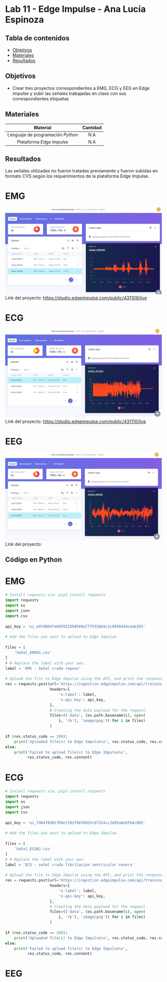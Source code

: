 # Lab 11 - Edge Impulse -  Ana Lucía Espinoza

## Tabla de contenidos
- [Objetivos](#objetivos)
- [Materiales](#materiales)
- [Resultados](#resultados)



##  Objetivos
- Crear tres proyectos correspondientes a EMG, ECG y EEG en Edge Impulse y subir las señales trabajadas en clase con sus correspondientes etiquetas

## Materiales
| Material | Cantidad |
|:--------------:|:--------------:|
| Lenguaje de programación *Python* | N.A | 
| Plataforma *Edge Impulse* | N.A | 

## Resultados
Las señales utilizadas no fueron tratadas previamente y fueron subidas en formato CVS según los requerimientos de la plataforma Edge Impulse.

# EMG
![Señales subidas al proyecto "EMG - Ana Lucía Espinoza"](Resultados_EMG_Ana_Lucia_Espinoza.jpg)
Link del proyecto: https://studio.edgeimpulse.com/public/431109/live

# ECG
![Señales subidas al proyecto "ECG - Ana Lucía Espinoza"](Resultados_ECG_Ana_Lucia_Espinoza.jpg)
Link del proyecto: https://studio.edgeimpulse.com/public/431110/live

# EEG
![Señales subidas al proyecto "EEG - Ana Lucía Espinoza"](Resultados_EEG_Ana_Lucia_Espinoza.jpg)
Link del proyecto:


## Código en Python
# EMG
``` python
# Install requests via: pip3 install requests
import requests
import os
import json
import csv

api_key = 'ei_e97d864fe69593259d589a777933bb9c2c9940444c4ab293'

# Add the files you want to upload to Edge Impulse

files = [
    'Señal_EMG01.csv'
]
# # Replace the label with your own.
label = 'EMG - Señal cruda reposo'

# Upload the file to Edge Impulse using the API, and print the response.
res = requests.post(url='https://ingestion.edgeimpulse.com/api/training/files',
                    headers={
                        'x-label': label,
                        'x-api-key': api_key,
                    },
                    # Creating the data payload for the request.
                    files=(('data', (os.path.basename(i), open(
                        i, 'rb'), 'image/png')) for i in files)
                    )

if (res.status_code == 200):
    print('Uploaded file(s) to Edge Impulse\n', res.status_code, res.content)
else:
    print('Failed to upload file(s) to Edge Impulse\n',
          res.status_code, res.content)
```

# ECG
``` python
# Install requests via: pip3 install requests
import requests
import os
import json
import csv

api_key = 'ei_fd64f0381709ef292f6078925c67324cc2d95a8e9fb4c065'

# Add the files you want to upload to Edge Impulse

files = [
    'Señal_ECG02.csv'
]
# # Replace the label with your own.
label = 'ECG - señal cruda fibrilación ventricular severa'

# Upload the file to Edge Impulse using the API, and print the response.
res = requests.post(url='https://ingestion.edgeimpulse.com/api/training/files',
                    headers={
                        'x-label': label,
                        'x-api-key': api_key,
                    },
                    # Creating the data payload for the request.
                    files=(('data', (os.path.basename(i), open(
                        i, 'rb'), 'image/png')) for i in files)
                    )

if (res.status_code == 200):
    print('Uploaded file(s) to Edge Impulse\n', res.status_code, res.content)
else:
    print('Failed to upload file(s) to Edge Impulse\n',
          res.status_code, res.content)
```

# EEG
``` python

```




